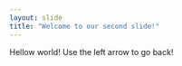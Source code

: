 ```yaml
---
layout: slide
title: "Welcome to our second slide!"
---
```

Hellow world!
Use the left arrow to go back!